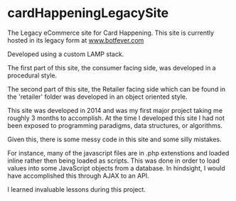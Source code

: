 # cardHappeningLegacySite
The Legacy eCommerce site for Card Happening.
This site is currently hosted in its legacy form at www.botfever.com

Developed using a custom LAMP stack.

The first part of this site, the consumer facing side, was developed in a procedural style.

The second part of this site, the Retailer facing side which can be found in the 'retailer' folder was developed in an object oriented style.

This site was developed in 2014 and was my first major project taking me roughly 3 months to accomplish. At the time I developed this site I had not been exposed to programming paradigms, data structures, or algorithms. 

Given this, there is some messy code in this site and some silly mistakes.

For instance, many of the javascript files are in .php extenstions and loaded inline rather then being loaded as scripts. This was done in order to load values into some JavaScript objects from a database. In hindsight, I would have accomplished this through AJAX to an API.

I learned invaluable lessons during this project.
